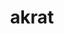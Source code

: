 ---
layout: dictionary_entry
title: akrat
parent: Common Words
last_modified_date: 2021-10-19

word: akrat
see_also:
  - "unkrat"
transcriptions:
  - ˈækræt
translations:
  - "accurate; correct"
  - "true"
  - "yes"
examples:
  - bzo: "I omnitime **akrat** [bea](bea)."
    eng: "I am always **correct**."
  - bzo: "Akrat."
    eng: "Yes."
---